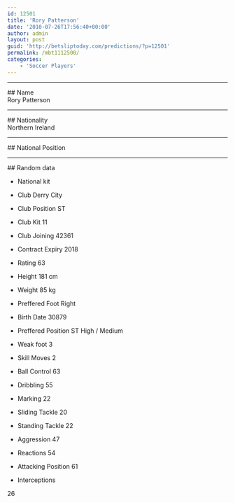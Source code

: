 ```yaml
---
id: 12501
title: 'Rory Patterson'
date: '2010-07-26T17:56:40+00:00'
author: admin
layout: post
guid: 'http://betsliptoday.com/predictions/?p=12501'
permalink: /mbt1112500/
categories:
    - 'Soccer Players'
---
```


- - - - - -

\## Name  
 Rory Patterson

- - - - - -

\## Nationality  
 Northern Ireland

- - - - - -

\## National Position

- - - - - -

\## Random data

- National kit
- Club
 Derry City

- Club Position
 ST

- Club Kit
 11

- Club Joining
 42361

- Contract Expiry
 2018

- Rating
 63

- Height
 181 cm

- Weight
 85 kg

- Preffered Foot
 Right

- Birth Date
 30879

- Preffered Position
 ST High / Medium

- Weak foot
 3

- Skill Moves
 2

- Ball Control
 63

- Dribbling
 55

- Marking
 22

- Sliding Tackle
 20

- Standing Tackle
 22

- Aggression
 47

- Reactions
 54

- Attacking Position
 61

- Interceptions

 26